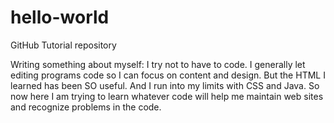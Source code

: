 # hello-world
GitHub Tutorial repository

Writing something about myself: I try not to have to code.  I generally let editing programs code so I can focus on content and design.  But the HTML I learned has been SO useful.  And I run into my limits with CSS and Java.  So now here I am trying to learn whatever code will help me maintain web sites and recognize problems in the code.    

